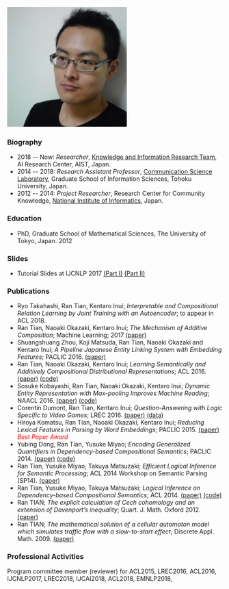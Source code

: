 ![photo](/photo.jpg)
### Biography
* 2018 -- Now: *Researcher*, [Knowledge and Information Research Team](https://www.airc.aist.go.jp/en/kirt/), AI Research Center, AIST, Japan.
* 2014 -- 2018: *Research Assistant Professor*, [Communication Science Laboratory](http://www.cl.ecei.tohoku.ac.jp), Graduate School of Information Sciences, Tohoku University, Japan. 
* 2012 -- 2014: *Project Researcher*, Research Center for Community Knowledge, [National Institute of Informatics](http://www.nii.ac.jp/en/), Japan. 

### Education
* PhD, Graduate School of Mathematical Sciences, The University of Tokyo, Japan. 2012

### Slides
* Tutorial Slides at IJCNLP 2017 [(Part I)](/part1.pdf) [(Part II)](/part2.pdf)

### Publications
* Ryo Takahashi, Ran Tian, Kentaro Inui; *Interpretable and Compositional Relation Learning by Joint Training with an Autoencoder*; to appear in ACL 2018.
* Ran Tian, Naoaki Okazaki, Kentaro Inui; *The Mechanism of Additive Composition*; Machine Learning; 2017 [(paper)](http://rdcu.be/qElf)
* Shuangshuang Zhou, Koji Matsuda, Ran Tian, Naoaki Okazaki and Kentaro Inui; *A Pipeline Japanese Entity Linking System with Embedding Features*; PACLIC 2016. [(paper)](http://aclweb.org/anthology/Y/Y16/Y16-2025.pdf)
* Ran Tian, Naoaki Okazaki, Kentaro Inui; *Learning Semantically and Additively Compositional Distributional Representations*; ACL 2016. [(paper)](http://aclweb.org/anthology/P/P16/P16-1121.pdf) [(code)](https://github.com/tianran/vecdcs)
* Sosuke Kobayashi, Ran Tian, Naoaki Okazaki, Kentaro Inui; *Dynamic Entity Representation with Max-pooling Improves Machine Reading*; NAACL 2016. [(paper)](http://aclweb.org/anthology/N/N16/N16-1099.pdf) [(code)](https://github.com/soskek/der-network)
* Corentin Dumont, Ran Tian, Kentaro Inui; *Question-Answering with Logic Specific to Video Games*; LREC 2016. [(paper)](http://www.lrec-conf.org/proceedings/lrec2016/pdf/1242_Paper.pdf) [(data)](https://github.com/CorentinDumont/QA_Minecraft)
* Hiroya Komatsu, Ran Tian, Naoaki Okazaki, Kentaro Inui; *Reducing Lexical Features in Parsing by Word Embeddings*; PACLIC 2015. [(paper)](http://aclweb.org/anthology/Y/Y15/Y15-1013.pdf) <span style="color:red">*Best Paper Award*</span>
* Yubing Dong, Ran Tian, Yusuke Miyao; *Encoding Generalized Quantifiers in Dependency-based Compositional Semantics*; PACLIC 2014. [(paper)](http://aclweb.org/anthology/Y/Y14/Y14-1067.pdf) [(code)](https://github.com/tomtung/tifmo)
* Ran Tian, Yusuke Miyao,  Takuya Matsuzaki; *Efficient Logical Inference for Semantic Processing*; ACL 2014 Workshop on Semantic Parsing (SP14). [(paper)](http://aclweb.org/anthology/W/W14/W14-2414.pdf)
* Ran Tian, Yusuke Miyao, Takuya Matsuzaki; *Logical Inference on Dependency-based Compositional Semantics*; ACL 2014. [(paper)](http://aclweb.org/anthology/P/P14/P14-1008.pdf) [(code)](https://github.com/tianran/tifmo)
* Ran TIAN; *The explicit calculation of Cech cohomology and an extension of Davenport’s inequality*; Quart. J. Math. Oxford  2012. [(paper)](/davenport.pdf)
* Ran TIAN; *The mathematical solution of a cellular automaton model which simulates traffic flow with a slow-to-start effect*; Discrete Appl. Math. 2009. [(paper)](/cel.pdf)

### Professional Activities
Program committee member (reviewer) for ACL2015, LREC2016, ACL2016, IJCNLP2017, LREC2018, IJCAI2018, ACL2018, EMNLP2018, 